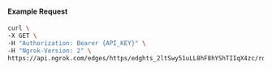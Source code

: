 <!-- Code generated for API Clients. DO NOT EDIT. -->

#### Example Request

```bash
curl \
-X GET \
-H "Authorization: Bearer {API_KEY}" \
-H "Ngrok-Version: 2" \
https://api.ngrok.com/edges/https/edghts_2ltSwy51uLL8hF8hYShTIIqX4zc/routes/edghtsrt_2ltSwvbPOPe6jmx2feTe66mjo8I/backend
```
